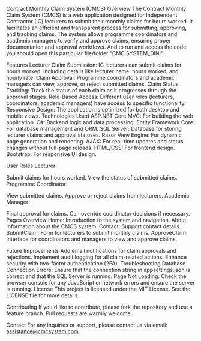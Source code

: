 Contract Monthly Claim System (CMCS)
Overview
The Contract Monthly Claim System (CMCS) is a web application designed for Independent Contractor (IC) lecturers to submit their monthly claims for hours worked. 
It facilitates an efficient and transparent process for submitting, approving, and tracking claims.
The system allows programme coordinators and academic managers to verify and approve claims, ensuring proper documentation and approval workflows.
And to run and access the code you should open this particular file/folder "CMC SYSTEM_DINI".

Features
Lecturer Claim Submission: IC lecturers can submit claims for hours worked, including details like lecturer name, hours worked, and hourly rate.
Claim Approval: Programme coordinators and academic managers can view, approve, or reject submitted claims.
Claim Status Tracking: Track the status of each claim as it progresses through the approval stages.
Role-Based Access: Different user roles (lecturers, coordinators, academic managers) have access to specific functionality.
Responsive Design: The application is optimized for both desktop and mobile views.
Technologies Used
ASP.NET Core MVC: For building the web application.
C#: Backend logic and data processing.
Entity Framework Core: For database management and ORM.
SQL Server: Database for storing lecturer claims and approval statuses.
Razor View Engine: For dynamic page generation and rendering.
AJAX: For real-time updates and status changes without full-page reloads.
HTML/CSS: For frontend design.
Bootstrap: For responsive UI design.

User Roles
Lecturer:

Submit claims for hours worked.
View the status of submitted claims.
Programme Coordinator:

View submitted claims.
Approve or reject claims from lecturers.
Academic Manager:

Final approval for claims.
Can override coordinator decisions if necessary.
Pages Overview
Home: Introduction to the system and navigation.
About: Information about the CMCS system.
Contact: Support contact details.
SubmitClaim: Form for lecturers to submit monthly claims.
ApproveClaim: Interface for coordinators and managers to view and approve claims.

Future Improvements
Add email notifications for claim approvals and rejections.
Implement audit logging for all claim-related actions.
Enhance security with two-factor authentication (2FA).
Troubleshooting
Database Connection Errors: Ensure that the connection string in appsettings.json is correct and that the SQL Server is running.
Page Not Loading: Check the browser console for any JavaScript or network errors and ensure the server is running.
License
This project is licensed under the MIT License. See the LICENSE file for more details.

Contributing
If you'd like to contribute, please fork the repository and use a feature branch. Pull requests are warmly welcome.

Contact
For any inquiries or support, please contact us via email: assistance@cmcsystem.com.
